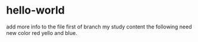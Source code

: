 # hello-world
add more info to the file
first of branch
my study content
the following need new color
red yello and blue.
